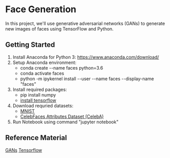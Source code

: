 # Face Generation
In this project, we'll use generative adversarial networks (GANs) to generate new images of faces using TensorFlow and Python. 

## Getting Started

1. Install Anaconda for Python 3: https://www.anaconda.com/download/
2. Setup Anaconda environment:
    - conda create --name faces python=3.6 
    - conda activate faces
    - python -m ipykernel install --user --name faces --display-name "faces"
3. Install required packages:
    - pip install numpy 
    - [install tensorflow](https://www.tensorflow.org/install/)  
4. Download requried datasets:
    - [MNIST](http://yann.lecun.com/exdb/mnist/)
    - [CelebFaces Attributes Dataset (CelebA)](http://mmlab.ie.cuhk.edu.hk/projects/CelebA.html)
5. Run Notebook using command "jupyter notebook"

## Reference Material

[GANs](https://skymind.ai/wiki/generative-adversarial-network-gan)
[Tensorflow](https://www.tensorflow.org/tutorials/)
